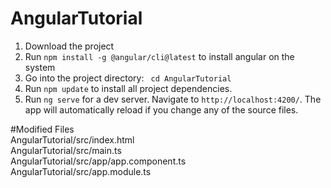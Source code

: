 # AngularTutorial

1. Download the project
2. Run `npm install -g @angular/cli@latest` to install angular on the system
3. Go into the project directory: ` cd AngularTutorial`
4. Run `npm update` to install all project dependencies.
5. Run `ng serve` for a dev server. Navigate to `http://localhost:4200/`. The app will automatically reload if you change any of the source files.


#Modified Files <br />
AngularTutorial/src/index.html <br />
AngularTutorial/src/main.ts <br />
AngularTutorial/src/app/app.component.ts <br />
AngularTutorial/src/app.module.ts <br />







